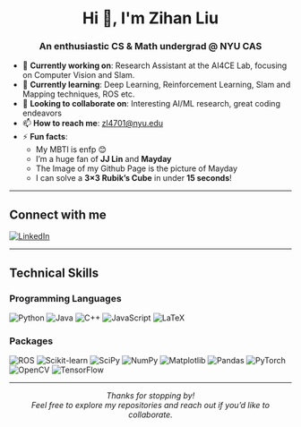 <!-- You can add a banner image here if you like! -->
<!-- <img src="YOUR_BANNER_IMAGE_URL" alt="Banner" /> -->

<h1 align="center">Hi 👋, I'm Zihan Liu</h1>
<h3 align="center">An enthusiastic CS & Math undergrad @ NYU CAS</h3>

- 🚀 **Currently working on**: Research Assistant at the AI4CE Lab, focusing on Computer Vision and Slam. 
- 🌱 **Currently learning**: Deep Learning, Reinforcement Learning, Slam and Mapping techniques, ROS etc.  
- 🤝 **Looking to collaborate on**: Interesting AI/ML research, great coding endeavors  
- 📫 **How to reach me**: zl4701@nyu.edu 
- ⚡ **Fun facts**:
  - My MBTI is enfp 😊
  - I’m a huge fan of **JJ Lin** and **Mayday**
  - The Image of my Github Page is the picture of Mayday
  - I can solve a **3×3 Rubik’s Cube** in under **15 seconds**!

---

## Connect with me

<p>
  <a href="https://www.linkedin.com/in/zihan-liu-284b06265" target="_blank">
    <img src="https://img.shields.io/badge/-LinkedIn-0077B5?logo=linkedin&logoColor=white&style=for-the-badge" alt="LinkedIn"/>
  </a>
  <!-- Add other platforms or personal website links if you like -->
</p>

---

## Technical Skills

### Programming Languages
![Python](https://img.shields.io/badge/Python-3776AB?style=for-the-badge&logo=python&logoColor=white)
![Java](https://img.shields.io/badge/Java-ED8B00?style=for-the-badge&logo=java&logoColor=white)
![C++](https://img.shields.io/badge/C++-00599C?style=for-the-badge&logo=c%2B%2B&logoColor=white)
![JavaScript](https://img.shields.io/badge/JavaScript-F7DF1E?style=for-the-badge&logo=javascript&logoColor=black)
![LaTeX](https://img.shields.io/badge/LaTeX-47A141?style=for-the-badge&logo=LaTeX&logoColor=white)

### Packages
![ROS](https://img.shields.io/badge/ROS-RobotOperatingSystem-2308C2?style=for-the-badge&logo=ros&logoColor=white)
![Scikit-learn](https://img.shields.io/badge/Scikit--learn-F7931E?style=for-the-badge&logo=scikit-learn&logoColor=white)
![SciPy](https://img.shields.io/badge/SciPy-8CAAE6?style=for-the-badge&logo=scipy&logoColor=white)
![NumPy](https://img.shields.io/badge/NumPy-013243?style=for-the-badge&logo=numpy&logoColor=white)
![Matplotlib](https://img.shields.io/badge/Matplotlib-11557c?style=for-the-badge&logo=python&logoColor=white)
![Pandas](https://img.shields.io/badge/Pandas-150458?style=for-the-badge&logo=pandas&logoColor=white)
![PyTorch](https://img.shields.io/badge/PyTorch-EE4C2C?style=for-the-badge&logo=pytorch&logoColor=white)
![OpenCV](https://img.shields.io/badge/OpenCV-5C3EE8?style=for-the-badge&logo=opencv&logoColor=white)
![TensorFlow](https://img.shields.io/badge/TensorFlow-FF6F00?style=for-the-badge&logo=tensorflow&logoColor=white)


---

<p align="center">
  <i>Thanks for stopping by!</i><br/>
  <i>Feel free to explore my repositories and reach out if you’d like to collaborate.</i>
</p>
